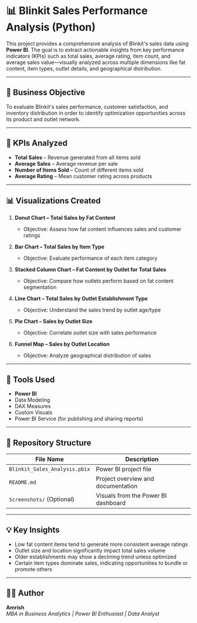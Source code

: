 # 📊 Blinkit Sales Performance Analysis (Python)

This project provides a comprehensive analysis of Blinkit's sales data using **Power BI**. The goal is to extract actionable insights from key performance indicators (KPIs) such as total sales, average rating, item count, and average sales value—visually analyzed across multiple dimensions like fat content, item types, outlet details, and geographical distribution.

---

## 🎯 Business Objective

To evaluate Blinkit's sales performance, customer satisfaction, and inventory distribution in order to identify optimization opportunities across its product and outlet network.

---

## 📌 KPIs Analyzed

- **Total Sales** – Revenue generated from all items sold  
- **Average Sales** – Average revenue per sale  
- **Number of Items Sold** – Count of different items sold  
- **Average Rating** – Mean customer rating across products  

---

## 📊 Visualizations Created

1. **Donut Chart – Total Sales by Fat Content**  
   - Objective: Assess how fat content influences sales and customer ratings  

2. **Bar Chart – Total Sales by Item Type**  
   - Objective: Evaluate performance of each item category  

3. **Stacked Column Chart – Fat Content by Outlet for Total Sales**  
   - Objective: Compare how outlets perform based on fat content segmentation  

4. **Line Chart – Total Sales by Outlet Establishment Type**  
   - Objective: Understand the sales trend by outlet age/type  

5. **Pie Chart – Sales by Outlet Size**  
   - Objective: Correlate outlet size with sales performance  

6. **Funnel Map – Sales by Outlet Location**  
   - Objective: Analyze geographical distribution of sales  

---

## 📎 Tools Used

- **Power BI**  
- Data Modeling  
- DAX Measures  
- Custom Visuals  
- Power BI Service (for publishing and sharing reports)

---

## 📂 Repository Structure

| File Name                     | Description                                |
|------------------------------|--------------------------------------------|
| `Blinkit_Sales_Analysis.pbix`| Power BI project file                      |
| `README.md`                  | Project overview and documentation         |
| `Screenshots/` (Optional)    | Visuals from the Power BI dashboard        |

---

## 💡 Key Insights

- Low fat content items tend to generate more consistent average ratings  
- Outlet size and location significantly impact total sales volume  
- Older establishments may show a declining trend unless optimized  
- Certain item types dominate sales, indicating opportunities to bundle or promote others  

---

## 👨‍💻 Author

**Amrish**  
_MBA in Business Analytics | Power BI Enthusiast | Data Analyst_  


